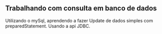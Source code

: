<h2>Trabalhando com consulta em banco de dados </h2>

<p>Utilizando o mySql, aprendendo a fazer Update de dados simples 
com preparedStatement.
Usando a api JDBC.
</p>